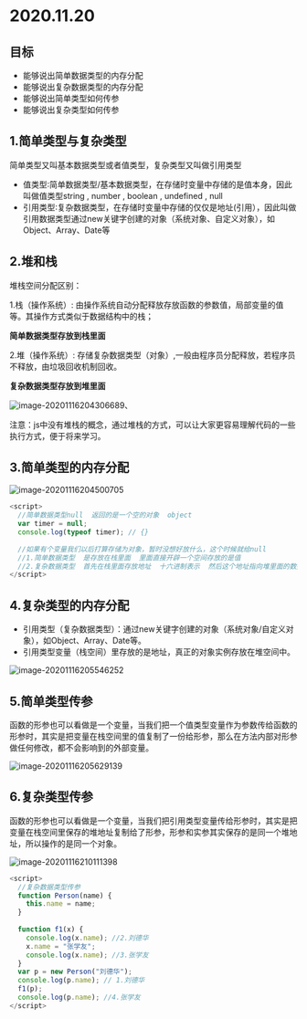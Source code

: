# 2020.11.20

## 目标

- 能够说出简单数据类型的内存分配
- 能够说出复杂数据类型的内存分配
- 能够说出简单类型如何传参
- 能够说出复杂类型如何传参

## 1.简单类型与复杂类型

简单类型又叫基本数据类型或者值类型，复杂类型又叫做引用类型

- 值类型∶简单数据类型/基本数据类型，在存储时变量中存储的是值本身，因此叫做值类型string , number , boolean , undefined , null
- 引用类型∶复杂数据类型，在存储时变量中存储的仅仅是地址(引用），因此叫做引用数据类型通过new关键字创建的对象（系统对象、自定义对象），如Object、Array、Date等

## 2.堆和栈

堆栈空间分配区别：

1.栈（操作系统）: 由操作系统自动分配释放存放函数的参数值，局部变量的值等。其操作方式类似于数据结构中的栈；

**简单数据类型存放到栈里面**

2.堆（操作系统）: 存储复杂数据类型（对象）,一般由程序员分配释放，若程序员不释放，由垃圾回收机制回收。

**复杂数据类型存放到堆里面**

![image-20201116204306689](E:\LJOK\前端学习资料\学习视频以及资料\笔记\js学习笔记\image-20201116204306689.png)、

注意：js中没有堆栈的概念，通过堆栈的方式，可以让大家更容易理解代码的一些执行方式，便于将来学习。

## 3.**简单类型的内存分配**

![image-20201116204500705](E:\LJOK\前端学习资料\学习视频以及资料\笔记\js学习笔记\image-20201116204500705.png)

```js
<script>
  //简单数据类型null  返回的是一个空的对象  object
  var timer = null;
  console.log(typeof timer); // {}
  
  //如果有个变量我们以后打算存储为对象，暂时没想好放什么，这个时候就给null
  //1.简单数据类型  是存放在栈里面  里面直接开辟一个空间存放的是值
  //2.复杂数据类型  首先在栈里面存放地址  十六进制表示  然后这个地址指向堆里面的数据
</script>
```

## 4.复杂类型的内存分配

- 引用类型（复杂数据类型）：通过new关键字创建的对象（系统对象/自定义对象），如Object、Array、Date等。
- 引用类型变量（栈空间）里存放的是地址，真正的对象实例存放在堆空间中。

![image-20201116205546252](E:\LJOK\前端学习资料\学习视频以及资料\笔记\js学习笔记\image-20201116205546252.png)

## 5.简单类型传参

函数的形参也可以看做是一个变量，当我们把一个值类型变量作为参数传给函数的形参时，其实是把变量在栈空间里的值复制了一份给形参，那么在方法内部对形参做任何修改，都不会影响到的外部变量。

![image-20201116205629139](E:\LJOK\前端学习资料\学习视频以及资料\笔记\js学习笔记\image-20201116205629139.png)

## 6.复杂类型传参

函数的形参也可以看做是一个变量，当我们把引用类型变量传给形参时，其实是把变量在栈空间里保存的堆地址复制给了形参，形参和实参其实保存的是同一个堆地址，所以操作的是同一个对象。

![image-20201116210111398](E:\LJOK\前端学习资料\学习视频以及资料\笔记\js学习笔记\image-20201116210111398.png)

```js
<script>
  //复杂数据类型传参
  function Person(name) {
    this.name = name;
  }
  
  function f1(x) {
    console.log(x.name); //2.刘德华
    x.name = "张学友";
    console.log(x.name); //3.张学友
  }
  var p = new Person("刘德华");
  console.log(p.name); // 1.刘德华
  f1(p);
  console.log(p.name); //4.张学友
</script>
```